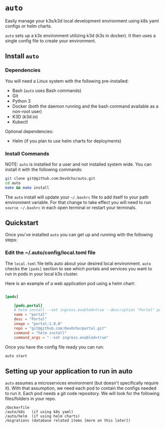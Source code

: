 # `auto`
Easily manage your k3s/k3d local development environment using k8s yaml configs or helm charts.

`auto` sets up a k3s environment utilizing k3d (k3s in docker).  It then uses a single config file
to create your environment.

## Install `auto`

### Dependencies
You will need a Linux system with the following pre-installed:
- Bash (`auto` uses Bash commands)
- Git
- Python 3
- Docker (both the daemon running and the bash command available as a non-root user)
- K3D (k3d.io)
- Kubectl

Optional dependencies:
- Helm (if you plan to use helm charts for deployments)

### Install Commands

NOTE: `auto` is installed for a user and not installed system wide.
You can install it with the following commands:

```bash
git clone git@github.com:DevOcho/auto.git
cd auto
make && make install
```

The `auto` install will update your `~/.bashrc` file to add itself to your path environment
variable.  For that change to take effect you will need to run `source ~/.bashrc` in each
open terminal or restart your terminals.

## Quickstart

Once you've installed `auto` you can get up and running with the following steps:

### Edit the ~/.auto/config/local.toml file

The `local.toml` file tells auto about your desired local environment.  `auto` checks the `[pods]` section
to see which portals and services you want to run in pods in your local k3s cluster.

Here is an example of a web application pod using a helm chart:

```toml

[pods]

    [pods.portal]
    # helm install --set ingress.enabled=true --description "Portal" portal portal/
    name = "portal"
    desc = "Portal"
    image = "portal:1.0.0"
    repo = "git@github.com:DevOcho/portal.git"
    command = "helm install"
    command_args = "--set ingress.enabled=true"
```

Once you have the config file ready you can run:

```bash
auto start
```

## Setting up your application to run in auto

`auto` assumes a microservices environment (but doesn't specifically require it).  With that assumption, we need
each pod to contain the configs needed to run it.  Each pod needs a git code repository.  We will look for
the following files/folders in your repo.

```
/Dockerfile
/auto/k8s   (if using k8s yaml)
/auto/helm  (if using helm charts)
/migrations (database related items [more on this later])

